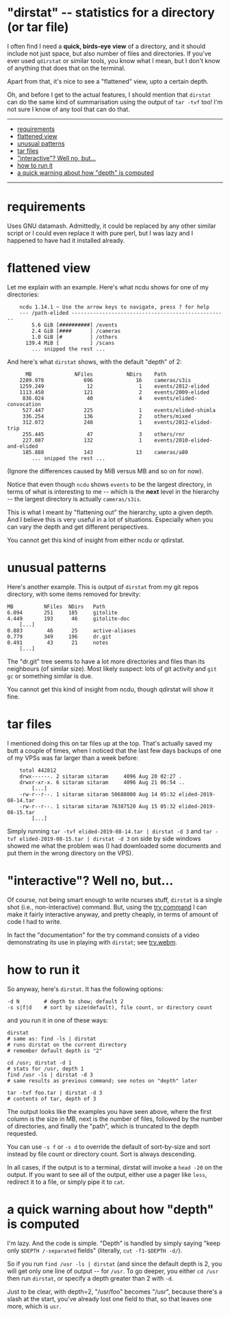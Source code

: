 # "dirstat" -- statistics for a directory (or tar file)

I often find I need a **quick, birds-eye view** of a directory, and it should
include not just space, but also number of files and directories.  If you've
ever used `qdirstat` or similar tools, you know what I mean, but I don't know
of anything that does that on the terminal.

Apart from that, it's nice to see a "flattened" view, upto a certain depth.

Oh, and before I get to the actual features, I should mention that `dirstat`
can do the same kind of summarisation using the output of `tar -tvf` too!  I'm
not sure I know of any tool that can do that.

----

<!--ts-->
   * [requirements](#requirements)
   * [flattened view](#flattened-view)
   * [unusual patterns](#unusual-patterns)
   * [tar files](#tar-files)
   * ["interactive"?  Well no, but...](#interactive--well-no-but)
   * [how to run it](#how-to-run-it)
   * [a quick warning about how "depth" is computed](#a-quick-warning-about-how-depth-is-computed)

<!-- Added by: sitaram, at: Sun 06 Oct 2019 10:04:31 AM IST -->

<!--te-->

----

# requirements

Uses GNU datamash.  Admittedly, it could be replaced by any other similar
script or I could even replace it with pure perl, but I was lazy and I
happened to have had it installed already.

# flattened view

Let me explain with an example.  Here's what ncdu shows for one of my
directories:

        ncdu 1.14.1 ~ Use the arrow keys to navigate, press ? for help
        --- /path-elided ---------------------------------------------------
            5.6 GiB [##########] /events
            2.4 GiB [####      ] /cameras
            1.0 GiB [#         ] /others
          139.4 MiB [          ] /scans
            ... snipped the rest ...

And here's what `dirstat` shows, with the default "depth" of 2:

          MB              NFiles           NDirs    Path
        2289.978             696              16    cameras/s3is
        1259.249              12               1    events/2012-elided
        1113.458             121               2    events/2009-elided
         836.024              40               4    events/elided-convocation
         527.447             225               1    events/elided-shimla
         336.254             136               2    others/mixed
         312.072             248               1    events/2012-elided-trip
         255.445              47               3    others/rnr
         227.087             132               1    events/2010-elided-and-elided
         185.888             143              13    cameras/a80
            ... snipped the rest ...

(Ignore the differences caused by MiB versus MB and so on for now).

Notice that even though `ncdu` shows `events` to be the largest directory, in
terms of what is interesting to me -- which is the **next** level in the
hierarchy -- the largest directory is actually `cameras/s3is`.

This is what I meant by "flattening out" the hierarchy, upto a given depth.
And I believe this is very useful in a lot of situations.  Especially when you
can vary the depth and get different perspectives.

You cannot get this kind of insight from either ncdu or qdirstat.

# unusual patterns

Here's another example.  This is output of `dirstat` from my git repos
directory, with some items removed for brevity:

    MB          NFiles  NDirs   Path
    6.094       251     185     gitolite
    4.449       193      46     gitolite-doc
        [...]
    0.883        46      25     active-aliases
    0.779       349     196     dr.git
    0.491        43      21     notes
        [...]

The "dr.git" tree seems to have a lot more directories and files than its
neighbours (of similar size).  Most likely suspect: lots of git activity and
`git gc` or something similar is due.

You cannot get this kind of insight from ncdu, though qdirstat will show it
fine.

# tar files

I mentioned doing this on tar files up at the top.  That's actually saved my
butt a couple of times, when I noticed that the last few days backups of one
of my VPSs was far larger than a week before:

        total 442812
        drwx------. 2 sitaram sitaram     4096 Aug 20 02:27 .
        drwxr-xr-x. 6 sitaram sitaram     4096 Aug 21 06:54 ..
            [...]
        -rw-r--r--. 1 sitaram sitaram 50688000 Aug 14 05:32 elided-2019-08-14.tar
        -rw-r--r--. 1 sitaram sitaram 76387520 Aug 15 05:32 elided-2019-08-15.tar
            [...]

Simply running `tar -tvf elided-2019-08-14.tar | dirstat -d 3` and `tar -tvf
elided-2019-08-15.tar | dirstat -d 3` on side by side windows showed me what the
problem was (I had downloaded some documents and put them in the wrong
directory on the VPS).

# "interactive"?  Well no, but...

Of course, not being smart enough to write ncurses stuff, `dirstat` is a
single shot (i.e., non-interactive) command.  But, using the [try
command](https://github.com/sitaramc/notes/blob/master/try) I can make it
fairly interactive anyway, and pretty cheaply, in terms of amount of code I
had to write.

In fact the "documentation" for the try command consists of a video
demonstrating its use in playing with `dirstat`; see [try.webm](try.webm).

# how to run it

So anyway, here's `dirstat`.  It has the following options:

    -d N        # depth to show; default 2
    -s s|f|d    # sort by size(default), file count, or directory count

and you run it in one of these ways:

    dirstat
    # same as: find -ls | dirstat
    # runs dirstat on the current directory
    # remember default depth is "2"

    cd /usr; dirstat -d 1
    # stats for /usr, depth 1
    find /usr -ls | dirstat -d 3
    # same results as previous command; see notes on "depth" later

    tar -tvf foo.tar | dirstat -d 3
    # contents of tar, depth of 3

The output looks like the examples you have seen above, where the first column
is the size in MB, next is the number of files, followed by the number of
directories, and finally the "path", which is truncated to the depth
requested.

You can use `-s f` or `-s d` to override the default of sort-by-size and sort
instead by file count or directory count.  Sort is always descending.

In all cases, if the output is to a terminal, dirstat will invoke a `head -20`
on the output.  If you want to see all of the output, either use a pager like
`less`, redirect it to a file, or simply pipe it to `cat`.

# a quick warning about how "depth" is computed

I'm lazy.  And the code is simple.  "Depth" is handled by simply saying "keep
only `$DEPTH /-separated` fields" (literally, `cut -f1-$DEPTH -d/`).

So if you run `find /usr -ls | dirstat` (and since the default depth is 2, you
will get only one line of output -- for `/usr`.  To go deeper, you either `cd
/usr` then run `dirstat`, or specify a depth greater than 2 with `-d`.

Just to be clear, with depth=2, "/usr/foo" becomes "/usr", because there's a
slash at the start, you've already lost one field to that, so that leaves one
more, which is `usr`.

